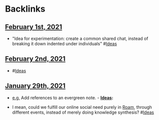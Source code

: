 
# Backlinks
## [February 1st, 2021](<February 1st, 2021.md>)
- "Idea for experimentation:  create a common shared chat, instead of   breaking it down indented under individuals" #[Ideas](<Ideas.md>)

## [February 2nd, 2021](<February 2nd, 2021.md>)
- #[Ideas](<Ideas.md>)

## [January 29th, 2021](<January 29th, 2021.md>)
- [e.g.](<e.g..md>) Add references to an evergreen note.
                - **[Ideas](<Ideas.md>):**

- I mean, could we fulfill our online social need purely in [Roam](<Roam.md>), through different events, instead of merely doing knowledge synthesis? #[Ideas](<Ideas.md>)

